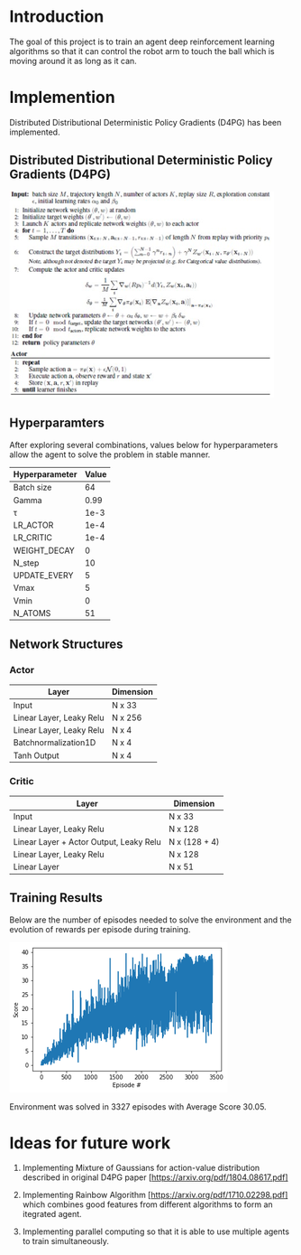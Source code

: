 # Introduction

The goal of this project is to train an agent deep reinforcement learning algorithms so that it can control the robot arm to touch the ball which is moving around it as long as it can.

# Implemention

Distributed Distributional Deterministic Policy Gradients (D4PG) has been implemented.

## Distributed Distributional Deterministic Policy Gradients (D4PG)

![alt text](https://github.com/kelvin84hk/DRLND_P2_Continuous_Control/blob/master/pics/d4pg_algo.jpg)

## Hyperparamters

After exploring several combinations, values below for hyperparameters allow the agent to solve the problem in stable manner.

Hyperparameter | Value
--- | ---    
Batch size | 64
Gamma | 0.99
τ | 1e-3
LR_ACTOR | 1e-4
LR_CRITIC | 1e-4
WEIGHT_DECAY | 0
N_step | 10
UPDATE_EVERY | 5
Vmax | 5
Vmin | 0
N_ATOMS | 51

## Network Structures

### Actor

Layer | Dimension
--- | ---
Input | N x 33
Linear Layer, Leaky Relu | N x 256
Linear Layer, Leaky Relu | N x 4
Batchnormalization1D | N x 4
Tanh Output | N x 4

### Critic

Layer | Dimension
--- | ---
Input | N x 33
Linear Layer, Leaky Relu | N x 128
Linear Layer + Actor Output, Leaky Relu | N x (128 + 4)
Linear Layer, Leaky Relu | N x 128
Linear Layer | N x 51

## Training Results

Below are the number of episodes needed to solve the environment and the evolution of rewards per episode during training.

![alt text](https://github.com/kelvin84hk/DRLND_P2_Continuous_Control/blob/master/pics/d4pg_results.png)

Environment was solved in 3327 episodes with Average Score 30.05.

# Ideas for future work

1. Implementing Mixture of Gaussians for action-value distribution described in original D4PG paper [https://arxiv.org/pdf/1804.08617.pdf]

2. Implementing Rainbow Algorithm [https://arxiv.org/pdf/1710.02298.pdf] which combines good features from different algorithms to form an itegrated agent.

3. Implementing parallel computing so that it is able to use multiple agents to train simultaneously. 
